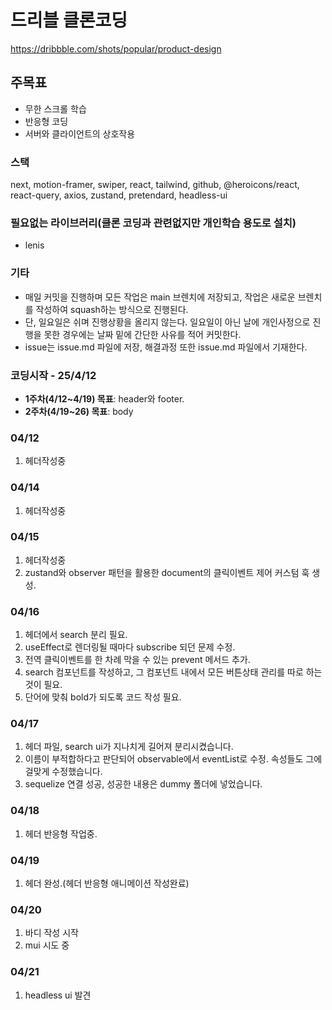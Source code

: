 # 드리블 클론코딩

https://dribbble.com/shots/popular/product-design

## 주목표

- 무한 스크롤 학습
- 반응형 코딩
- 서버와 클라이언트의 상호작용

### 스택

next, motion-framer, swiper, react, tailwind, github, @heroicons/react, react-query, axios, zustand, pretendard, headless-ui

### 필요없는 라이브러리(클론 코딩과 관련없지만 개인학습 용도로 설치)

- lenis

### 기타

- 매일 커밋을 진행하며 모든 작업은 main 브렌치에 저장되고, 작업은 새로운 브렌치를 작성하여 squash하는 방식으로 진행된다.
- 단, 일요일은 쉬며 진행상황을 올리지 않는다. 일요일이 아닌 날에 개인사정으로 진행을 못한 경우에는 날짜 밑에 간단한 사유를 적어 커밋한다.
- issue는 issue.md 파일에 저장, 해결과정 또한 issue.md 파일에서 기재한다.

### 코딩시작 - 25/4/12

- **1주차(4/12~4/19) 목표**: header와 footer.
- **2주차(4/19~26) 목표**: body

### 04/12

1. 헤더작성중

### 04/14

1. 헤더작성중

### 04/15

1. 헤더작성중
2. zustand와 observer 패턴을 활용한 document의 클릭이벤트 제어 커스텀 훅 생성.

### 04/16

1. 헤더에서 search 분리 필요.
2. useEffect로 렌더링될 때마다 subscribe 되던 문제 수정.
3. 전역 클릭이벤트를 한 차례 막을 수 있는 prevent 메서드 추가.
4. search 컴포넌트를 작성하고, 그 컴포넌트 내에서 모든 버튼상태 관리를 따로 하는 것이 필요.
5. 단어에 맞춰 bold가 되도록 코드 작성 필요.

### 04/17

1. 헤더 파일, search ui가 지나치게 길어져 분리시켰습니다.
2. 이름이 부적합하다고 판단되어 observable에서 eventList로 수정. 속성들도 그에 걸맞게 수정했습니다.
3. sequelize 연결 성공, 성공한 내용은 dummy 폴더에 넣었습니다.

### 04/18

1. 헤더 반응형 작업중.

### 04/19

1. 헤더 완성.(헤더 반응형 애니메이션 작성완료)

### 04/20

1. 바디 작성 시작
2. mui 시도 중

### 04/21

1. headless ui 발견
